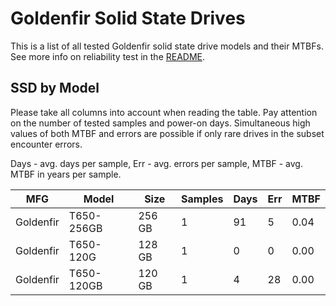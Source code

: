 Goldenfir Solid State Drives
============================

This is a list of all tested Goldenfir solid state drive models and their MTBFs. See
more info on reliability test in the [README](https://github.com/linuxhw/SMART).

SSD by Model
------------

Please take all columns into account when reading the table. Pay attention on the
number of tested samples and power-on days. Simultaneous high values of both MTBF
and errors are possible if only rare drives in the subset encounter errors.

Days - avg. days per sample,
Err  - avg. errors per sample,
MTBF - avg. MTBF in years per sample.

| MFG       | Model              | Size   | Samples | Days  | Err   | MTBF |
|-----------|--------------------|--------|---------|-------|-------|------|
| Goldenfir | T650-256GB         | 256 GB | 1       | 91    | 5     | 0.04   |
| Goldenfir | T650-120G          | 128 GB | 1       | 0     | 0     | 0.00   |
| Goldenfir | T650-120GB         | 120 GB | 1       | 4     | 28    | 0.00   |
